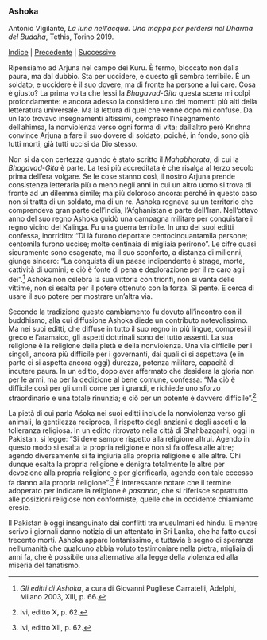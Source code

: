 <link rel="stylesheet" href="../assets/style.css">

### Ashoka

Antonio Vigilante, _La luna nell’acqua. Una mappa per perdersi nel Dharma del Buddha_, Tethis, Torino 2019.

[Indice](index.md) | [Precedente](veicoli.md) | [Successivo](la-vertigine.md)

Ripensiamo ad Arjuna nel campo dei Kuru. È fermo, bloccato non dalla paura, ma dal dubbio. Sta per uccidere, e questo gli sembra terribile. È un soldato, e uccidere è il suo dovere, ma di fronte ha persone a lui care. Cosa è giusto? La prima volta che lessi la _Bhagavad-Gita_ questa scena mi colpì profondamente: e ancora adesso la considero uno dei momenti più alti della letteratura universale. Ma la lettura di quel che venne dopo mi confuse. Da un lato trovavo insegnamenti altissimi, compreso l’insegnamento dell’ahimsa, la nonviolenza verso ogni forma di vita; dall’altro però Krishna convince Arjuna a fare il suo dovere di soldato, poiché, in fondo, sono già tutti morti, già tutti uccisi da Dio stesso.

Non si da con certezza quando è stato scritto il _Mahabharata_, di cui la _Bhagavad-Gita_ è parte. La tesi più accreditata è che risalga al terzo secolo prima dell’era volgare. Se le cose stanno così, il nostro Arjuna prende consistenza letteraria più o meno negli anni in cui un altro uomo si trova di fronte ad un dilemma simile; ma più doloroso ancora: perché in questo caso non si tratta di un soldato, ma di un re. Ashoka regnava su un territorio che comprendeva gran parte dell’India, l’Afghanistan e parte dell’Iran. Nell’ottavo anno del suo regno Ashoka guidò una campagna militare per conquistare il regno vicino del Kalinga. Fu una guerra terribile. In uno dei suoi editti confessa, inorridito: “Di là furono deportate centocinquantamila persone; centomila furono uccise; molte centinaia di migliaia perirono”. Le cifre quasi sicuramente sono esagerate, ma il suo sconforto, a distanza di millenni, giunge sincero: “La conquista di un paese indipendente è strage, morte, cattività di uomini; e ciò è fonte di pena e deplorazione per il re caro agli dei”.[^62] Ashoka non celebra la sua vittoria con trionfi, non si vanta delle vittime, non si esalta per il potere ottenuto con la forza. Si pente. E cerca di usare il suo potere per mostrare un’altra via.

Secondo la tradizione questo cambiamento fu dovuto all’incontro con il buddhismo, alla cui diffusione Ashoka diede un contributo notevolissimo. Ma nei suoi editti, che diffuse in tutto il suo regno in più lingue, compresi il greco e l’aramaico, gli aspetti dottrinali sono del tutto assenti. La sua religione è la religione della pietà e della nonviolenza. Una via difficile per i singoli, ancora più difficile per i governanti, dai quali ci si aspettava (e in parte ci si aspetta ancora oggi) durezza, potenza militare, capacità di incutere paura. In un editto, dopo aver affermato che desidera la gloria non per le armi, ma per la dedizione al bene comune, confessa: “Ma ciò è difficile così per gli umili come per i grandi, e richiede uno sforzo straordinario e una totale rinunzia; e ciò per un potente è davvero difficile”.[^63]

La pietà di cui parla Aśoka nei suoi editti include la nonviolenza verso gli animali, la gentilezza reciproca, il rispetto degli anziani e degli asceti e la tolleranza religiosa. In un editto ritrovato nella città di Shahbazgarhi, oggi in Pakistan, si legge: “Si deve sempre rispetto alla religione altrui. Agendo in questo modo si esalta la propria religione e non si fa offesa alle altre; agendo diversamente si fa ingiuria alla propria religione e alle altre. Chi dunque esalta la propria religione e denigra totalmente le altre per devozione alla propria religione e per glorificarla, agendo con tale eccesso fa danno alla propria religione”.[^64] È interessante notare che il termine adoperato per indicare la religione è _pasanda_, che si riferisce soprattutto alle posizioni religiose non conformiste, quelle che in occidente chiamiamo eresie.

Il Pakistan è oggi insanguinato dai conflitti tra musulmani ed hindu. E mentre scrivo i giornali danno notizia di un attentato in Sri Lanka, che ha fatto quasi trecento morti. Ashoka appare lontanissimo, e tuttavia è segno di speranza nell’umanità che qualcuno abbia voluto testimoniare nella pietra, migliaia di anni fa, che è possibile una alternativa alla legge della violenza ed alla miseria del fanatismo.

[^62]: *Gli editti di Ashoka*, a cura di Giovanni Pugliese Carratelli, Adelphi, Milano 2003, XIII, p. 66.  
[^63]: Ivi, editto X, p. 62. 
[^64]:  Ivi, editto XII, p. 62.

